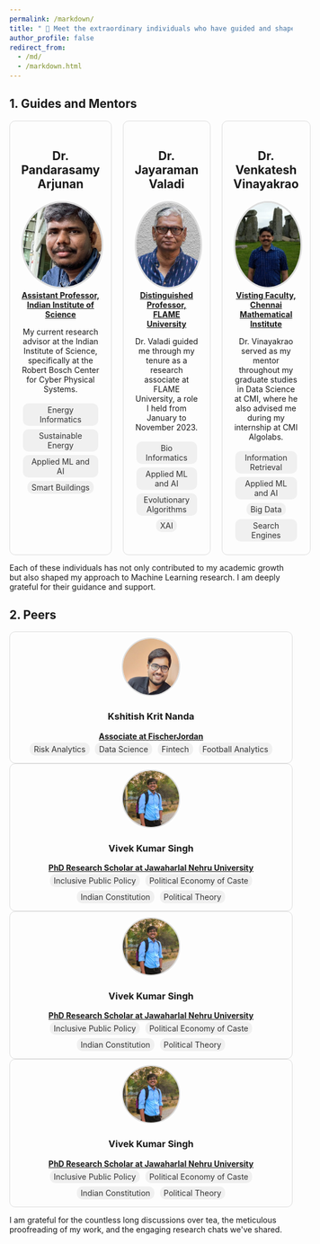 ```yaml
---
permalink: /markdown/
title: " 🌟 Meet the extraordinary individuals who have guided and shaped my academic and professional journey."
author_profile: false
redirect_from: 
  - /md/
  - /markdown.html
---
```



## 1. Guides and Mentors


<style>
    .mentors-grid {
        display: grid;
        grid-template-columns: repeat(3, 1fr); /* Creates 3 columns */
        grid-gap: 20px; /* Adjust the space between grid items */
        max-width: 1200px; /* Adjust as per your layout */
        margin: auto; /* Centers the grid in the page */
    }

    .mentor-profile {
        text-align: center;
        padding: 20px;
        border: 1px solid #ddd; /* Optional: adds a border to each profile */
        border-radius: 10px; /* Optional: rounds the corners */
    }

    .mentor-profile img {
        border-radius: 50%;
        width: 150px;
        height: 150px;
        object-fit: cover;
        border: 3px solid #ddd;
    }

    .research-interest {
        display: inline-block;
        padding: 5px 10px;
        margin: 5px;
        border-radius: 15px;
        background-color: #f0f0f0;
        color: #333;
        text-decoration: none;
        cursor: pointer;
    }
    .peers-grid {
        display: grid;
        grid-template-columns: repeat(4, 1fr); /* 4 columns */
        grid-gap: 10px;
        max-width: 1200px;
        margin: auto;
    }

    .peer-profile {
        text-align: center;
        padding: 10px;
        border: 1px solid #ddd;
        border-radius: 10px;
    }

    .peer-profile img {
        border-radius: 50%;
        width: 100px; /* Smaller image */
        height: 100px;
        object-fit: cover;
        border: 2px solid #ddd;
    }

    /* Adjustments to the research-interest class as needed */
    .research-interest {
        display: inline-block;
        padding: 3px 7px;
        margin: 3px;
        border-radius: 10px;
        background-color: #f0f0f0;
        color: #333;
        text-decoration: none;
        cursor: pointer;
    }
    
    
</style>



<script>
    function filterByTag(tagName) {
        console.log("Filtering by tag: " + tagName);
        // Implement sorting logic here
    }
</script>

<div class="mentors-grid">
    <div class="mentor-profile">
        <h2>Dr. Pandarasamy Arjunan</h2>
        <img src="/images/samy_sir.jpg" alt="Dr. Pandersamy Arjunan">
         <a href="https://www.samy101.com/"> <strong> Assistant Professor, Indian Institute of Science </strong> </a>        
        <p> My current research advisor at the Indian Institute of Science, specifically at the Robert Bosch Center for Cyber Physical Systems.</p>
        <div class="research-interests">
            <span class="research-interest" onclick="filterByTag('Energy Informatics')">Energy Informatics </span>
            <span class="research-interest" onclick="filterByTag('Sustainable Energy')">Sustainable Energy</span>
            <span class="research-interest" onclick="filterByTag('Applied ML and AI')">Applied ML and AI </span>
            <span class="research-interest" onclick="filterByTag('Smart Buildings')"> Smart Buildings </span>            
        </div>
    </div>
    <div class="mentor-profile">
        <h2>Dr. Jayaraman Valadi</h2>
        <img src="/images/jayaraman-vk.jpg" alt="Dr. Jayaraman Valadi">
        <a href="https://www.flame.edu.in/faculty/jayaraman-v-k"><strong> Distinguished Professor, FLAME University </strong> </a>   
        <p> Dr. Valadi guided me through my tenure as a research associate at FLAME University, a role I held from January to November 2023.</p>
        <div class="research-interests">
             <span class="research-interest" onclick="filterByTag('Bio Informatics')"> Bio Informatics </span>
             <span class="research-interest" onclick="filterByTag('Applied ML and AI')">Applied ML and AI </span>
             <span class="research-interest" onclick="filterByTag('Evolutionary Algorithms')">Evolutionary Algorithms</span>
             <span class="research-interest" onclick="filterByTag('XAI')">XAI</span>
        </div>        
    </div>
    <div class="mentor-profile">
        <h2>Dr. Venkatesh Vinayakrao</h2>
        <img src="/images/vv.jpg" alt="Dr. Venkatesh Vinayakrao">
        <a href="http://vvtesh.co.in/"> <strong> Visting Faculty, Chennai Mathematical Institute </strong> </a>  
        <p> Dr. Vinayakrao served as my mentor throughout my graduate studies in Data Science at CMI, where he also advised me during my internship at CMI Algolabs.</p>
        <div class="research-interests">
             <span class="research-interest" onclick="filterByTag('Information Retrieval')">Information Retrieval </span>
             <span class="research-interest" onclick="filterByTag('Applied ML and AI')">Applied ML and AI </span>
             <span class="research-interest" onclick="filterByTag('Big Data')">Big Data </span>
             <span class="research-interest" onclick="filterByTag('Search Engines')">Search Engines</span>
        </div>
    </div>
    <!-- Add more mentor profiles here if needed -->
</div>

<p>Each of these individuals has not only contributed to my academic growth but also shaped my approach to Machine Learning research. I am deeply grateful for their guidance and support.</p>



## 2. Peers


<div class="peer-profile">
    <img src="/images/kkn.jpg" alt="Kshitish Krit Nanda">
    <h3>Kshitish Krit Nanda</h3>
    <a href="https://www.linkedin.com/in/kshitish-krit-nanda-8150b516a/"> <strong> Associate at FischerJordan </strong> </a>  
    <div class="research-interests">
        <span class="research-interest">Risk Analytics</span>
        <span class="research-interest">Data Science</span>
        <span class="research-interest">Fintech</span>
        <span class="research-interest">Football Analytics</span>
    </div>
</div>

<div class="peer-profile">
    <img src="/images/vks.jpg" alt="Vivek Kumar Singh">
    <h3>Vivek Kumar Singh</h3>
    <a href="https://jnu.academia.edu/VivekSingh"> <strong>PhD Research Scholar at Jawaharlal Nehru University</strong> </a>  
    <div class="research-interests">
        <span class="research-interest">Inclusive Public Policy</span>
        <span class="research-interest">Political Economy of Caste</span>
        <span class="research-interest">Indian Constitution</span>
        <span class="research-interest">Political Theory</span>
    </div>   
</div>

<div class="peer-profile">
    <img src="/images/vks.jpg" alt="Vivek Kumar Singh">
    <h3>Vivek Kumar Singh</h3>
    <a href="https://jnu.academia.edu/VivekSingh"> <strong>PhD Research Scholar at Jawaharlal Nehru University</strong> </a>  
    <div class="research-interests">
        <span class="research-interest">Inclusive Public Policy</span>
        <span class="research-interest">Political Economy of Caste</span>
        <span class="research-interest">Indian Constitution</span>
        <span class="research-interest">Political Theory</span>
    </div>   
</div>

<div class="peer-profile">
    <img src="/images/vks.jpg" alt="Vivek Kumar Singh">
    <h3>Vivek Kumar Singh</h3>
    <a href="https://jnu.academia.edu/VivekSingh"> <strong>PhD Research Scholar at Jawaharlal Nehru University</strong> </a>  
    <div class="research-interests">
        <span class="research-interest">Inclusive Public Policy</span>
        <span class="research-interest">Political Economy of Caste</span>
        <span class="research-interest">Indian Constitution</span>
        <span class="research-interest">Political Theory</span>
    </div>   
</div>


<p>I am grateful for the countless long discussions over tea, the meticulous proofreading of my work, and the engaging research chats we've shared.</p>